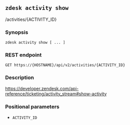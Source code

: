 ## `zdesk activity show`

/activities/{ACTIVITY_ID}

### Synopsis

    zdesk activity show [ ... ]

### REST endpoint

    GET https://{HOSTNAME}/api/v2/activities/{ACTIVITY_ID}

### Description

https://developer.zendesk.com/api-reference/ticketing/activity_stream#show-activity

### Positional parameters

* `ACTIVITY_ID`

